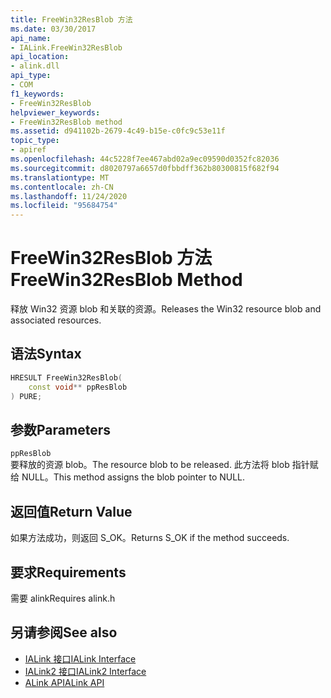 ```yaml
---
title: FreeWin32ResBlob 方法
ms.date: 03/30/2017
api_name:
- IALink.FreeWin32ResBlob
api_location:
- alink.dll
api_type:
- COM
f1_keywords:
- FreeWin32ResBlob
helpviewer_keywords:
- FreeWin32ResBlob method
ms.assetid: d941102b-2679-4c49-b15e-c0fc9c53e11f
topic_type:
- apiref
ms.openlocfilehash: 44c5228f7ee467abd02a9ec09590d0352fc82036
ms.sourcegitcommit: d8020797a6657d0fbbdff362b80300815f682f94
ms.translationtype: MT
ms.contentlocale: zh-CN
ms.lasthandoff: 11/24/2020
ms.locfileid: "95684754"
---
```

# <a name="freewin32resblob-method"></a><span data-ttu-id="71cbe-102">FreeWin32ResBlob 方法</span><span class="sxs-lookup"><span data-stu-id="71cbe-102">FreeWin32ResBlob Method</span></span>

<span data-ttu-id="71cbe-103">释放 Win32 资源 blob 和关联的资源。</span><span class="sxs-lookup"><span data-stu-id="71cbe-103">Releases the Win32 resource blob and associated resources.</span></span>  
  
## <a name="syntax"></a><span data-ttu-id="71cbe-104">语法</span><span class="sxs-lookup"><span data-stu-id="71cbe-104">Syntax</span></span>  
  
```cpp  
HRESULT FreeWin32ResBlob(  
    const void** ppResBlob  
) PURE;  
```  
  
## <a name="parameters"></a><span data-ttu-id="71cbe-105">参数</span><span class="sxs-lookup"><span data-stu-id="71cbe-105">Parameters</span></span>  

 `ppResBlob`  
 <span data-ttu-id="71cbe-106">要释放的资源 blob。</span><span class="sxs-lookup"><span data-stu-id="71cbe-106">The resource blob to be released.</span></span> <span data-ttu-id="71cbe-107">此方法将 blob 指针赋给 NULL。</span><span class="sxs-lookup"><span data-stu-id="71cbe-107">This method assigns the blob pointer to NULL.</span></span>  
  
## <a name="return-value"></a><span data-ttu-id="71cbe-108">返回值</span><span class="sxs-lookup"><span data-stu-id="71cbe-108">Return Value</span></span>  

 <span data-ttu-id="71cbe-109">如果方法成功，则返回 S_OK。</span><span class="sxs-lookup"><span data-stu-id="71cbe-109">Returns S_OK if the method succeeds.</span></span>  
  
## <a name="requirements"></a><span data-ttu-id="71cbe-110">要求</span><span class="sxs-lookup"><span data-stu-id="71cbe-110">Requirements</span></span>  

 <span data-ttu-id="71cbe-111">需要 alink</span><span class="sxs-lookup"><span data-stu-id="71cbe-111">Requires alink.h</span></span>  
  
## <a name="see-also"></a><span data-ttu-id="71cbe-112">另请参阅</span><span class="sxs-lookup"><span data-stu-id="71cbe-112">See also</span></span>

- [<span data-ttu-id="71cbe-113">IALink 接口</span><span class="sxs-lookup"><span data-stu-id="71cbe-113">IALink Interface</span></span>](ialink-interface.md)
- [<span data-ttu-id="71cbe-114">IALink2 接口</span><span class="sxs-lookup"><span data-stu-id="71cbe-114">IALink2 Interface</span></span>](ialink2-interface.md)
- [<span data-ttu-id="71cbe-115">ALink API</span><span class="sxs-lookup"><span data-stu-id="71cbe-115">ALink API</span></span>](index.md)
